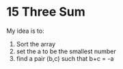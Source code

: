 # 15 Three Sum

My idea is to:
 1. Sort the array
 2. set the a to be the smallest number
 3. find a pair (b,c) such that b+c = -a